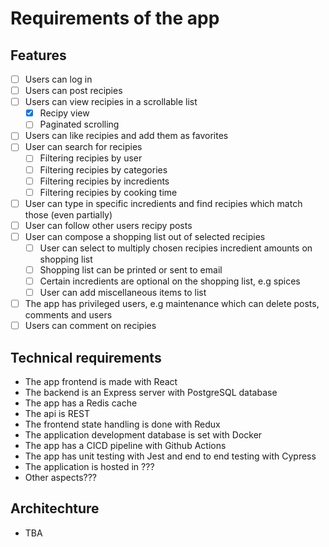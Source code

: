# Requirements of the app

## Features
- [ ] Users can log in
- [ ] Users can post recipies
- [ ] Users can view recipies in a scrollable list
    - [x] Recipy view
    - [ ] Paginated scrolling
- [ ] Users can like recipies and add them as favorites
- [ ] User can search for recipies
    - [ ] Filtering recipies by user
    - [ ] Filtering recipies by categories
    - [ ] Filtering recipies by incredients
    - [ ] Filtering recipies by cooking time
- [ ] User can type in specific incredients and find recipies which match those (even partially)
- [ ] User can follow other users recipy posts
- [ ] User can compose a shopping list out of selected recipies
    - [ ] User can select to multiply chosen recipies incredient amounts on shopping list
    - [ ] Shopping list can be printed or sent to email
    - [ ] Certain incredients are optional on the shopping list, e.g spices
    - [ ] User can add miscellaneous items to list
- [ ] The app has privileged users, e.g maintenance which can delete posts, comments and users
- [ ] Users can comment on recipies

## Technical requirements
- The app frontend is made with React
- The backend is an Express server with PostgreSQL database
- The app has a Redis cache
- The api is REST
- The frontend state handling is done with Redux
- The application development database is set with Docker
- The app has a CICD pipeline with Github Actions
- The app has unit testing with Jest and end to end testing with Cypress
- The application is hosted in ???
- Other aspects???

## Architechture
- TBA